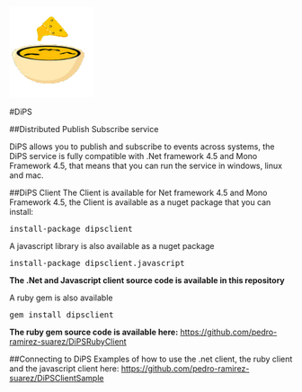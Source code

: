 <img src="https://raw.githubusercontent.com/pedro-ramirez-suarez/DiPS/master/DiPSLogo.png">

#DiPS

##Distributed Publish Subscribe service

DiPS allows you to publish and subscribe to events across systems, the DiPS service is fully compatible with .Net framework 4.5 and Mono Framework 4.5, that means that you can run the service in windows, linux and mac.

##DiPS Client
The  Client is available for Net framework 4.5 and Mono Framework 4.5, the Client is available as a nuget package that you can install:
<pre>install-package dipsclient</pre>

A javascript library is also available as a nuget package
<pre>install-package dipsclient.javascript</pre>

<b>The .Net and Javascript client source code is available in this repository</b>

A ruby gem is also available
<pre>gem install dipsclient</pre>
<b>The ruby gem source code is available here:</b>
https://github.com/pedro-ramirez-suarez/DiPSRubyClient

##Connecting to DiPS
Examples of how to use the .net client, the ruby client and the javascript client here: https://github.com/pedro-ramirez-suarez/DiPSClientSample


